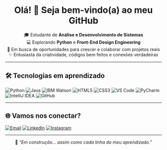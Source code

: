 <h1 align="center">Olá! 👋 Seja bem-vindo(a) ao meu GitHub</h1>

<p align="center">
  🎓 Estudante de <strong>Análise e Desenvolvimento de Sistemas</strong><br>
  💻 Explorando <strong>Python</strong> e <strong>Front-End Design Engineering</strong><br>
  🚀 Em busca de oportunidades para crescer e colaborar com projetos reais<br>
  ✨ Entusiasta da criatividade, códigos bem feitos e conexões verdadeiras
</p>

---

## 🛠️ Tecnologias em aprendizado

![Python](https://img.shields.io/badge/Python-3776AB?style=for-the-badge&logo=python&logoColor=fff)
![Java](https://img.shields.io/badge/Java-007396?style=for-the-badge&logo=java&logoColor=fff)
![IBM Watson](https://img.shields.io/badge/IBM%20Watson-FF6F00?style=for-the-badge&logo=ibm&logoColor=fff)
![HTML5](https://img.shields.io/badge/HTML5-E34F26?style=for-the-badge&logo=html5&logoColor=fff)
![CSS3](https://img.shields.io/badge/CSS3-1572B6?style=for-the-badge&logo=css3&logoColor=fff)
![VS Code](https://img.shields.io/badge/VS%20Code-007ACC?style=for-the-badge&logo=visual-studio-code&logoColor=fff)
![PyCharm](https://img.shields.io/badge/PyCharm-000000?style=for-the-badge&logo=pycharm&logoColor=fff)
![IntelliJ IDEA](https://img.shields.io/badge/IntelliJ%20IDEA-000000?style=for-the-badge&logo=intellij-idea&logoColor=fff)
![GitHub](https://img.shields.io/badge/GitHub-181717?style=for-the-badge&logo=github&logoColor=fff)

---

## 🌐 Vamos nos conectar?

[![Email](https://img.shields.io/badge/E--mail-D14836?style=for-the-badge&logo=gmail&logoColor=fff)](matheussansao@hotmail.com)
[![LinkedIn](https://img.shields.io/badge/LinkedIn-0077B5?style=for-the-badge&logo=linkedin&logoColor=fff)](https://www.linkedin.com/in/matheus-sansao-6a0505171)
[![Instagram](https://img.shields.io/badge/Instagram-E4405F?style=for-the-badge&logo=instagram&logoColor=fff)](https://www.instagram.com/_matheussansao/?next=%2F)

---

<p align="center">
  🌱 <i>“Em construção… assim como cada linha do meu aprendizado.”</i>
</p>
